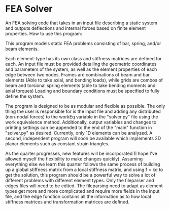# FEA Solver
 An FEA solving code that takes in an input file describing a static system and outputs deflections and internal forces based on finite element properties.
How to use this program:

This program models static FEA problems consisting of bar, spring, and/or beam elements.

Each element-type has its own class and stiffness matrices are defined for each.
An input file must be provided detailing the geometric coordinates and parameters of the system, as well as the element properties of each edge between two nodes.
Frames are combinations of beam and bar elements (Able to take axial, and bending loads), while grids are combos of beam and torsional spring elements (able to take bending moments and axial torques)
Loading and boundary conditions must be specified to fully define the system.

The program is designed to be as modular and flexible as possible. The only thing the user is responsible for is the input file and adding any distributed (non-nodal forces) to the workEq variable in the "solver.py" file using the work equivalence method. Additionally, output variables and changes to printing settings can be appended to the end of the "main" function in "solver.py" as desired.
Currently, only 1D elements can be analyzed. A second, independent program will soon be available which implements 2D planar elements such as constant strain triangles.

As the quarter progresses, new features will be incorporated (I hope I've allowed myself the flexibility to make changes quickly). Assuming everything else we learn this quarter follows the same process of building up a global stiffness matrix from a local stiffness matrix, and using f = kd to get the solution, this program should be a powerful way to solve a lot of different problems with different element types. Only the fileparser and edges files will need to be edited. The fileparsing need to adapt as element types get more and more complicated and require more fields in the input file, and the edge function contains all the information as to how local stiffness matrices and transformation matrices are defined.
